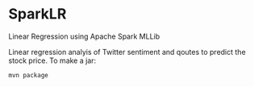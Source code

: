 SparkLR
=======

Linear Regression using Apache Spark MLLib

Linear regression analyis of Twitter sentiment and qoutes to predict the stock price.
To make a jar:

    mvn package
